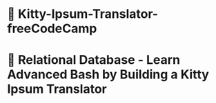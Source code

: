 # 📖 Kitty-Ipsum-Translator-freeCodeCamp

# 👣 Relational Database - Learn Advanced Bash by Building a Kitty Ipsum Translator
